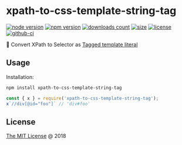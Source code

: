 # xpath-to-css-template-string-tag

[![node version](https://img.shields.io/node/v/xpath-to-css-template-string-tag.svg)](https://www.npmjs.com/package/xpath-to-css-template-string-tag)
[![npm version](https://badge.fury.io/js/xpath-to-css-template-string-tag.svg)](https://badge.fury.io/js/xpath-to-css-template-string-tag)
[![downloads count](https://img.shields.io/npm/dt/xpath-to-css-template-string-tag.svg)](https://www.npmjs.com/package/xpath-to-css-template-string-tag)
[![size](https://packagephobia.com/badge?p=xpath-to-css-template-string-tag)](https://packagephobia.com/result?p=xpath-to-css-template-string-tag)
[![license](https://img.shields.io/npm/l/xpath-to-css-template-string-tag.svg)](https://piecioshka.mit-license.org)
[![github-ci](https://github.com/piecioshka/xpath-to-css-template-string-tag/actions/workflows/testing.yml/badge.svg)](https://github.com/piecioshka/xpath-to-css-template-string-tag/actions/workflows/testing.yml)

🔨 Convert XPath to Selector as [Tagged template literal](https://exploringjs.com/es6/ch_template-literals.html#_tagged-template-literals)

## Usage

Installation:

```bash
npm install xpath-to-css-template-string-tag
```

```js
const { x } = require('xpath-to-css-template-string-tag');
x`//div[@id="foo"]` // 'div#foo'
```

## License

[The MIT License](https://piecioshka.mit-license.org) @ 2018
